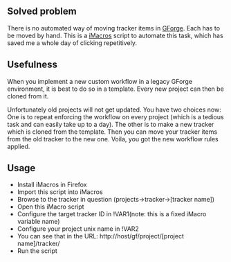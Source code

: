 Solved problem
--------------

There is no automated way of moving tracker items in [GForge](http://gforge.org). Each has to be moved by hand. This is a [iMacros](https://addons.mozilla.org/en-US/firefox/addon/3863/) script to automate this task, which has saved me a whole day of clicking repetitively.


Usefulness
----------

When you implement a new custom workflow in a legacy GForge environment, it is best to do so in a template. Every new project can then be cloned from it.

Unfortunately old projects will not get updated. You have two choices now: One is to repeat enforcing the workflow on every project (which is a tedious task and can easily take up to a day). The other is to make a new tracker which is cloned from the template. Then you can move your tracker items from the old tracker to the new one. Voila, you got the new workflow rules applied.


Usage
-----

 * Install iMacros in Firefox
 * Import this script into iMacros
 * Browse to the tracker in question (projects->tracker->[tracker name])
 * Open this iMacro script 
  * Configure the target tracker ID in !VAR1(note: this is a fixed iMacro variable name)
  * Configure your project unix name in !VAR2
   * You can see that in the URL: http://host/gf/project/[project name]/tracker/
 * Run the script
